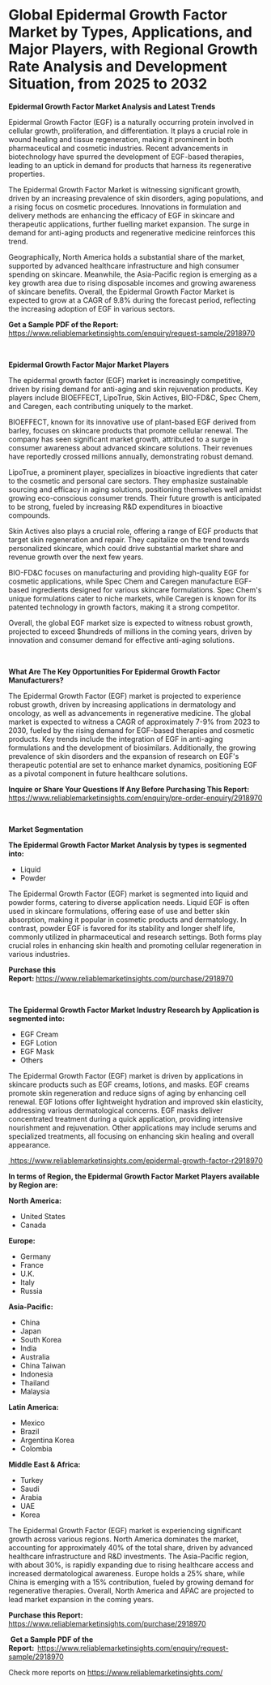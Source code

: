 <p><h1>Global Epidermal Growth Factor Market by Types, Applications, and Major Players, with Regional Growth Rate Analysis and Development Situation, from 2025 to 2032</h1></p><p><strong>Epidermal Growth Factor Market Analysis and Latest Trends</strong></p>
<p><p>Epidermal Growth Factor (EGF) is a naturally occurring protein involved in cellular growth, proliferation, and differentiation. It plays a crucial role in wound healing and tissue regeneration, making it prominent in both pharmaceutical and cosmetic industries. Recent advancements in biotechnology have spurred the development of EGF-based therapies, leading to an uptick in demand for products that harness its regenerative properties.</p><p>The Epidermal Growth Factor Market is witnessing significant growth, driven by an increasing prevalence of skin disorders, aging populations, and a rising focus on cosmetic procedures. Innovations in formulation and delivery methods are enhancing the efficacy of EGF in skincare and therapeutic applications, further fuelling market expansion. The surge in demand for anti-aging products and regenerative medicine reinforces this trend.</p><p>Geographically, North America holds a substantial share of the market, supported by advanced healthcare infrastructure and high consumer spending on skincare. Meanwhile, the Asia-Pacific region is emerging as a key growth area due to rising disposable incomes and growing awareness of skincare benefits. Overall, the Epidermal Growth Factor Market is expected to grow at a CAGR of 9.8% during the forecast period, reflecting the increasing adoption of EGF in various sectors.</p></p>
<p><strong>Get a Sample PDF of the Report:&nbsp;</strong> <a href="https://www.reliablemarketinsights.com/enquiry/request-sample/2918970?utm_campaign=3186&utm_medium=2&utm_source=Github&utm_content=ia&utm_term=12032025&utm_id=epidermal-growth-factor">https://www.reliablemarketinsights.com/enquiry/request-sample/2918970</a></p>
<p>&nbsp;</p>
<p><strong>Epidermal Growth Factor Major Market Players</strong></p>
<p><p>The epidermal growth factor (EGF) market is increasingly competitive, driven by rising demand for anti-aging and skin rejuvenation products. Key players include BIOEFFECT, LipoTrue, Skin Actives, BIO-FD&C, Spec Chem, and Caregen, each contributing uniquely to the market.</p><p>BIOEFFECT, known for its innovative use of plant-based EGF derived from barley, focuses on skincare products that promote cellular renewal. The company has seen significant market growth, attributed to a surge in consumer awareness about advanced skincare solutions. Their revenues have reportedly crossed millions annually, demonstrating robust demand.</p><p>LipoTrue, a prominent player, specializes in bioactive ingredients that cater to the cosmetic and personal care sectors. They emphasize sustainable sourcing and efficacy in aging solutions, positioning themselves well amidst growing eco-conscious consumer trends. Their future growth is anticipated to be strong, fueled by increasing R&D expenditures in bioactive compounds.</p><p>Skin Actives also plays a crucial role, offering a range of EGF products that target skin regeneration and repair. They capitalize on the trend towards personalized skincare, which could drive substantial market share and revenue growth over the next few years.</p><p>BIO-FD&C focuses on manufacturing and providing high-quality EGF for cosmetic applications, while Spec Chem and Caregen manufacture EGF-based ingredients designed for various skincare formulations. Spec Chem's unique formulations cater to niche markets, while Caregen is known for its patented technology in growth factors, making it a strong competitor.</p><p>Overall, the global EGF market size is expected to witness robust growth, projected to exceed $hundreds of millions in the coming years, driven by innovation and consumer demand for effective anti-aging solutions.</p></p>
<p>&nbsp;</p>
<p><strong>What Are The Key Opportunities For Epidermal Growth Factor Manufacturers?</strong></p>
<p><p>The Epidermal Growth Factor (EGF) market is projected to experience robust growth, driven by increasing applications in dermatology and oncology, as well as advancements in regenerative medicine. The global market is expected to witness a CAGR of approximately 7-9% from 2023 to 2030, fueled by the rising demand for EGF-based therapies and cosmetic products. Key trends include the integration of EGF in anti-aging formulations and the development of biosimilars. Additionally, the growing prevalence of skin disorders and the expansion of research on EGF's therapeutic potential are set to enhance market dynamics, positioning EGF as a pivotal component in future healthcare solutions.</p></p>
<p><strong>Inquire or Share Your Questions If Any Before Purchasing This Report:</strong> <a href="https://www.reliablemarketinsights.com/enquiry/pre-order-enquiry/2918970?utm_campaign=3186&utm_medium=2&utm_source=Github&utm_content=ia&utm_term=12032025&utm_id=epidermal-growth-factor">https://www.reliablemarketinsights.com/enquiry/pre-order-enquiry/2918970</a></p>
<p>&nbsp;</p>
<p><strong>Market Segmentation</strong></p>
<p><strong>The Epidermal Growth Factor Market Analysis by types is segmented into:</strong></p>
<p><ul><li>Liquid</li><li>Powder</li></ul></p>
<p><p>The Epidermal Growth Factor (EGF) market is segmented into liquid and powder forms, catering to diverse application needs. Liquid EGF is often used in skincare formulations, offering ease of use and better skin absorption, making it popular in cosmetic products and dermatology. In contrast, powder EGF is favored for its stability and longer shelf life, commonly utilized in pharmaceutical and research settings. Both forms play crucial roles in enhancing skin health and promoting cellular regeneration in various industries.</p></p>
<p><strong>Purchase this Report:&nbsp;</strong><a href="https://www.reliablemarketinsights.com/purchase/2918970?utm_campaign=3186&utm_medium=2&utm_source=Github&utm_content=ia&utm_term=12032025&utm_id=epidermal-growth-factor">https://www.reliablemarketinsights.com/purchase/2918970</a></p>
<p>&nbsp;</p>
<p><strong>The Epidermal Growth Factor Market Industry Research by Application is segmented into:</strong></p>
<p><ul><li>EGF Cream</li><li>EGF Lotion</li><li>EGF Mask</li><li>Others</li></ul></p>
<p><p>The Epidermal Growth Factor (EGF) market is driven by applications in skincare products such as EGF creams, lotions, and masks. EGF creams promote skin regeneration and reduce signs of aging by enhancing cell renewal. EGF lotions offer lightweight hydration and improved skin elasticity, addressing various dermatological concerns. EGF masks deliver concentrated treatment during a quick application, providing intensive nourishment and rejuvenation. Other applications may include serums and specialized treatments, all focusing on enhancing skin healing and overall appearance.</p></p>
<p><a href="https://www.reliablemarketinsights.com/epidermal-growth-factor-r2918970?utm_campaign=3186&utm_medium=2&utm_source=Github&utm_content=ia&utm_term=12032025&utm_id=epidermal-growth-factor">&nbsp;https://www.reliablemarketinsights.com/epidermal-growth-factor-r2918970</a></p>
<p><strong>In terms of Region, the Epidermal Growth Factor Market Players available by Region are:</strong></p>
<p>
    <p> <strong> North America: </strong>
        <ul>
            <li>United States</li>
            <li>Canada</li>
        </ul>
        </p> 
    <p> <strong> Europe: </strong>
        <ul>
            <li>Germany</li>
            <li>France</li>
            <li>U.K.</li>
            <li>Italy</li>
            <li>Russia</li>
        </ul>
        </p> 
    <p> <strong> Asia-Pacific: </strong>
        <ul>
            <li>China</li>
            <li>Japan</li>
            <li>South Korea</li>
            <li>India</li>
            <li>Australia</li>
            <li>China Taiwan</li>
            <li>Indonesia</li>
            <li>Thailand</li>
            <li>Malaysia</li>
        </ul>
        </p> 
    <p> <strong> Latin America: </strong>
        <ul>
            <li>Mexico</li>
            <li>Brazil</li>
            <li>Argentina Korea</li>
            <li>Colombia</li>
        </ul>
        </p> 
    <p> <strong> Middle East & Africa: </strong>
        <ul>
            <li>Turkey</li>
            <li>Saudi</li>
            <li>Arabia</li>
            <li>UAE</li>
            <li>Korea</li>
        </ul>
    </p>
    </p>
<p><p>The Epidermal Growth Factor (EGF) market is experiencing significant growth across various regions. North America dominates the market, accounting for approximately 40% of the total share, driven by advanced healthcare infrastructure and R&D investments. The Asia-Pacific region, with about 30%, is rapidly expanding due to rising healthcare access and increased dermatological awareness. Europe holds a 25% share, while China is emerging with a 15% contribution, fueled by growing demand for regenerative therapies. Overall, North America and APAC are projected to lead market expansion in the coming years.</p></p>
<p><strong>Purchase this Report: </strong><a href="https://www.reliablemarketinsights.com/purchase/2918970?utm_campaign=3186&utm_medium=2&utm_source=Github&utm_content=ia&utm_term=12032025&utm_id=epidermal-growth-factor">https://www.reliablemarketinsights.com/purchase/2918970</a></p>
<p>&nbsp;<strong>Get a Sample PDF of the Report:&nbsp;&nbsp;</strong><a href="https://www.reliablemarketinsights.com/enquiry/request-sample/2918970?utm_campaign=3186&utm_medium=2&utm_source=Github&utm_content=ia&utm_term=12032025&utm_id=epidermal-growth-factor">https://www.reliablemarketinsights.com/enquiry/request-sample/2918970</a></p>
<p><strong></strong></p>
<p>Check more reports on <a href="https://www.reliablemarketinsights.com/?utm_campaign=3186&utm_medium=2&utm_source=Github&utm_content=ia&utm_term=12032025&utm_id=epidermal-growth-factor">https://www.reliablemarketinsights.com/</a></p>